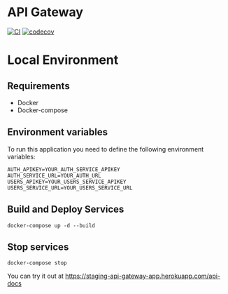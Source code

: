 # API Gateway
[![CI](https://github.com/Ubademy-G3/api.gateway/actions/workflows/test.yml/badge.svg)](https://github.com/Ubademy-G3/api.gateway/actions/workflows/test.yml)
[![codecov](https://codecov.io/gh/Ubademy-G3/api.gateway/branch/main/graph/badge.svg?token=8MTSQLAFIP)](https://codecov.io/gh/Ubademy-G3/api.gateway)


# Local Environment

## Requirements 

* Docker
* Docker-compose

## Environment variables

To run this application you need to define the following environment variables:

```
AUTH_APIKEY=YOUR_AUTH_SERVICE_APIKEY
AUTH_SERVICE_URL=YOUR_AUTH_URL
USERS_APIKEY=YOUR_USERS_SERVICE_APIKEY
USERS_SERVICE_URL=YOUR_USERS_SERVICE_URL
```

## Build and Deploy Services

```docker-compose up -d --build```

## Stop services

```docker-compose stop```


You can try it out at <https://staging-api-gateway-app.herokuapp.com/api-docs>